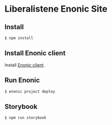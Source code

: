 [//]: <> (Lib.no readme:   Autogenerated from source docs/README.src.md by the 'updateReadme' task in readme.gradle. )
# Liberalistene Enonic Site

## Install 

``` sh
$ npm install
```

## Install Enonic client
Install [Enonic client](https://developer.enonic.com/start).

## Run Enonic 

``` sh
$ enonic project deploy
```

## Storybook

``` sh
$ npm run storybook
```
